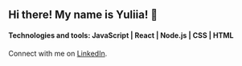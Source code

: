 ## Hi there! My name is Yuliia! 👋

#### Technologies and tools: JavaScript | React | Node.js | CSS | HTML


Connect with me on [LinkedIn](https://www.linkedin.com/in/yuliia-pch/).

<!--
**yuliia-p/yuliia-p** is a ✨ _special_ ✨ repository because its `README.md` (this file) appears on your GitHub profile.

Here are some ideas to get you started:

- 🔭 I’m currently working on ...
- 🌱 I’m currently learning ...
- 👯 I’m looking to collaborate on ...
- 🤔 I’m looking for help with ...
- 💬 Ask me about ...
- 📫 How to reach me: ...
- 😄 Pronouns: ...
- ⚡ Fun fact: ...
-->
